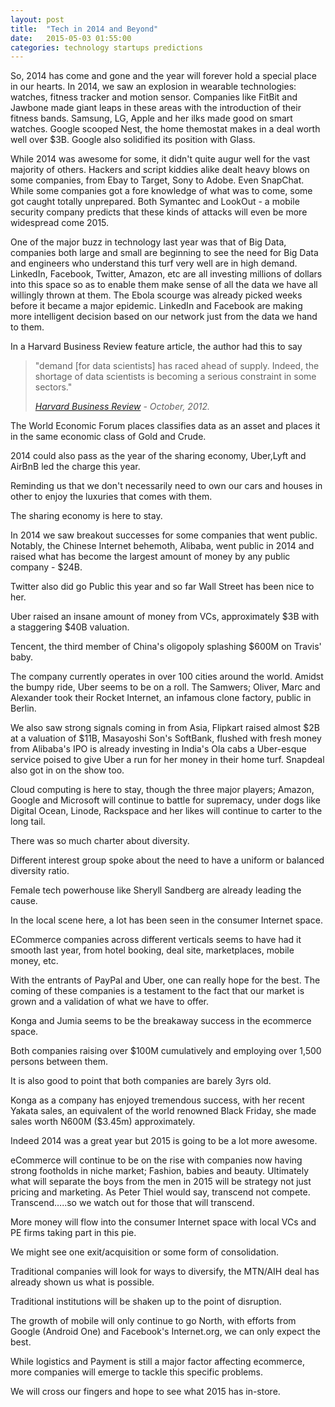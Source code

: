 ```yaml
---
layout: post
title:  "Tech in 2014 and Beyond"
date:   2015-05-03 01:55:00
categories: technology startups predictions
---
```

<p>
So, 2014 has come and gone and the year will forever hold a special place in our hearts.
In 2014, we saw an explosion in wearable technologies: watches, fitness tracker and motion sensor.
Companies like FitBit and Jawbone made giant leaps in these areas with the introduction of their fitness bands. Samsung, LG, Apple and her ilks made good on smart watches. Google scooped Nest, the home themostat makes in a deal worth well over $3B. Google also solidified its position with Glass.
</p>


<p>
While 2014 was awesome for some, it didn't quite augur well for the vast majority of others.
Hackers and script kiddies alike dealt heavy blows on some companies, from Ebay to Target, Sony to Adobe.
Even SnapChat. While some companies got a fore knowledge of what was to come, some got caught totally unprepared. Both Symantec and LookOut - a mobile security company predicts that these kinds of attacks will even be more widespread come 2015.
</p>

<p>One of the major buzz in technology last year was that of Big Data, companies both large and small are beginning to see the need for Big Data and engineers who understand this turf very well are in high demand. LinkedIn, Facebook, Twitter, Amazon, etc are all investing millions of dollars into this space so as to enable them make sense of all the data we have all willingly thrown at them. The Ebola scourge was already picked weeks before it became a major epidemic. LinkedIn and Facebook are making more intelligent decision based on our network just from the data we hand to them.
</p>

<p>
In a Harvard Business Review feature article, the author had this to say <blockquote><p>"demand [for data scientists] has raced ahead of supply. Indeed, the shortage of data scientists is becoming a serious constraint in some sectors."</p> 
<footer><cite title="Source Title">
<a href="https://hbr.org/2012/10/data-scientist-the-sexiest-job-of-the-21st-century/">Harvard Business Review</a> - October, 2012.</cite></footer></blockquote>

The World Economic Forum places classifies data as an asset and places it in the same economic class of Gold and Crude.
</p>

<p>2014 could also pass as the year of the sharing economy, Uber,Lyft and AirBnB led the charge this year.

Reminding us that we don't necessarily need to own our cars and houses in other to enjoy the luxuries that comes with them.

The sharing economy is here to stay.
</p>

<p>
In 2014 we saw breakout successes for some companies that went public.
Notably, the Chinese Internet behemoth, Alibaba, went public in 2014 and raised what has become the largest amount of money by any public company - $24B.

Twitter also did go Public this year and so far Wall Street has been nice to her.

Uber raised an insane amount of money from VCs, approximately $3B with a staggering $40B valuation.

Tencent, the third member of China's oligopoly splashing $600M on Travis' baby.

The company currently operates in over 100 cities around the world. Amidst the bumpy ride, Uber seems to be on a roll.
The Samwers; Oliver, Marc and Alexander took their Rocket Internet, an infamous clone factory,  public in Berlin.
</p>

<p>We also saw strong signals coming in from Asia, Flipkart raised almost $2B at a valuation of $11B, Masayoshi Son's SoftBank, flushed with fresh money from Alibaba's IPO is already investing in India's Ola cabs a Uber-esque service poised to give Uber a run for her money in their home turf. Snapdeal also got in on the show too.</p>

<p>Cloud computing is here to stay, though the three major players; Amazon, Google and Microsoft will continue to battle for supremacy, under dogs like Digital Ocean, Linode, Rackspace and her likes will continue to carter to the long tail.</p>

<p>There was so much charter about diversity.

Different interest group spoke about the need to have a uniform or balanced diversity ratio.

Female tech powerhouse like Sheryll Sandberg are already leading the cause.
</p>

<p>In the local scene here, a lot has been seen in the consumer Internet space.

ECommerce companies across different verticals seems to have had it smooth last year, from hotel booking, deal site, marketplaces, mobile money, etc.

With the entrants of PayPal and Uber, one can really hope for the best.
The coming of these companies is a testament to the fact that our market is grown and a validation of what we have to offer.

Konga and Jumia seems to be the breakaway success in the ecommerce space. 

Both companies raising over $100M cumulatively and employing over 1,500 persons between them.

It is also good to point that both companies are barely 3yrs old.</p>

<p>Konga as a company has enjoyed tremendous success, with her recent Yakata sales, an equivalent of the world renowned Black Friday, she made sales worth N600M ($3.45m) approximately.

Indeed 2014 was a great year but 2015 is going to be a lot more awesome.</p>

<p>eCommerce will continue to be on the rise with companies now having strong footholds in niche market; Fashion, babies and beauty. Ultimately what will separate the boys from the men in 2015 will be strategy not just pricing and marketing. As Peter Thiel would say, transcend not compete. Transcend…..so we watch out for those that will transcend.</p>



<p>More money will flow into the consumer Internet space with local VCs and PE firms taking part in this pie.

We might see one exit/acquisition or some form of consolidation.

Traditional companies will look for ways to diversify, the MTN/AIH deal has already shown us what is possible.

Traditional institutions will be shaken up to the point of disruption.</p>

<p>The growth of mobile will only continue to go North, with efforts from Google (Android One) and Facebook's Internet.org, we can only expect the best.</p>

<p>While logistics and Payment is still a major factor affecting ecommerce, more companies will emerge to tackle this specific problems.</p>

<p>We will cross our fingers and hope to see what 2015 has in-store.</p>
